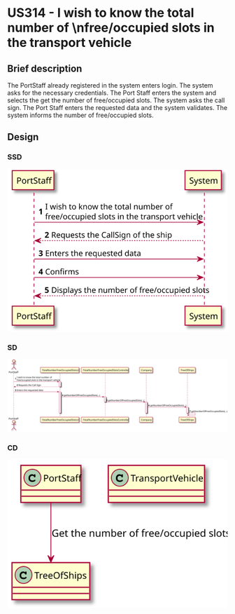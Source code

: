 # US314 - I wish to know the total number of \nfree/occupied slots in the transport vehicle

## Brief description

The PortStaff already registered in the system enters login. The system asks for the necessary credentials. The Port Staff enters the system and selects the get the number of free/occupied slots. The system asks the call sign. The Port Staff enters the requested data and the system validates. The system informs the number of free/occupied slots.

## Design

### SSD

![](SSD.svg)

### SD

![](SD.svg)

### CD

![](CD.svg)